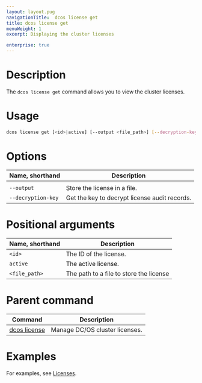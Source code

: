 ```yaml
---
layout: layout.pug
navigationTitle:  dcos license get
title: dcos license get
menuWeight: 1
excerpt: Displaying the cluster licenses

enterprise: true
---
```


# Description
The `dcos license get` command allows you to view the cluster licenses.

# Usage

```bash
dcos license get [<id>|active] [--output <file_path>] [--decryption-key]
```

# Options

| Name, shorthand |  Description |
|---------|-------------|
|   |   |
| `--output`   |   Store the license in a file. |
| `--decryption-key`   |  Get the key to decrypt license audit records. |


# Positional arguments

| Name, shorthand |  Description |
|---------|-------------|
| `<id> `   |   The ID of the license. |
| `active`   |   The active license. |
| `<file_path>`    |  The path to a file to store the license |

# Parent command

| Command | Description |
|---------|-------------|
| [dcos license](/dcos/1.11/cli/command-reference/dcos-license/) | Manage DC/OS cluster licenses. |

# Examples
For examples, see [Licenses](/dcos/1.11/administering-clusters/licenses/).
